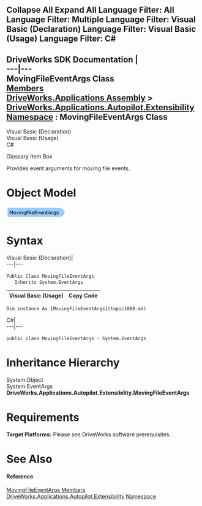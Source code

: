 Collapse All Expand All Language Filter: All  Language Filter: Multiple  Language Filter: Visual Basic (Declaration) Language Filter: Visual Basic (Usage) Language Filter: C#  
---  
DriveWorks SDK Documentation  |   
---|---  
MovingFileEventArgs Class   
[Members](topic1889.md)   
[DriveWorks.Applications Assembly](topic13.md) > [DriveWorks.Applications.Autopilot.Extensibility Namespace](topic1633.md) : MovingFileEventArgs Class  
---  
  
Visual Basic (Declaration)    
Visual Basic (Usage)    
C# 

Glossary Item Box

Provides event arguments for moving file events. 

# Object Model

![](dotnetdiagramimages/image64.png)

# Syntax

Visual Basic (Declaration)|   
---|---  
      
    
    Public Class MovingFileEventArgs 
       Inherits System.EventArgs  
  
Visual Basic (Usage)| Copy Code  
---|---  
      
    
    Dim instance As [MovingFileEventArgs](topic1888.md)  
  
C#|   
---|---  
      
    
    public class MovingFileEventArgs : System.EventArgs   
  
# Inheritance Hierarchy

System.Object  
System.EventArgs  
**DriveWorks.Applications.Autopilot.Extensibility.MovingFileEventArgs**  


# Requirements

**Target Platforms:** Please see DriveWorks software prerequisites.

# See Also

#### Reference

[MovingFileEventArgs Members](topic1889.md)   
[DriveWorks.Applications.Autopilot.Extensibility Namespace](topic1633.md)


